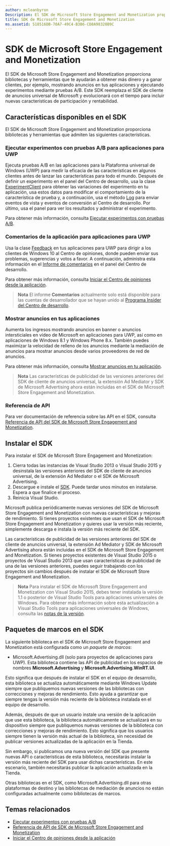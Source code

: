 ```yaml
---
author: mcleanbyron
Description: El SDK de Microsoft Store Engagement and Monetization proporciona bibliotecas y herramientas que puedes usar para agregar características a las aplicaciones que te ayudarán a obtener más dinero y a ganar clientes.
title: SDK de Microsoft Store Engagement and Monetization
ms.assetid: 518516DB-70A7-49C4-B3B6-CD8A98320B9C
---
```


# SDK de Microsoft Store Engagement and Monetization

El SDK de Microsoft Store Engagement and Monetization proporciona bibliotecas y herramientas que te ayudarán a obtener más dinero y a ganar clientes, por ejemplo, mostrando anuncios en tus aplicaciones y ejecutando experimentos mediante pruebas A/B. Este SDK reemplaza el SDK de cliente de anuncios universal de Microsoft y evolucionará con el tiempo para incluir nuevas características de participación y rentabilidad.


## Características disponibles en el SDK

El SDK de Microsoft Store Engagement and Monetization proporciona bibliotecas y herramientas que admiten las siguientes características.

### Ejecutar experimentos con pruebas A/B para aplicaciones para UWP

Ejecuta pruebas A/B en las aplicaciones para la Plataforma universal de Windows (UWP) para medir la eficacia de las características en algunos clientes antes de lanzar las características para todo el mundo. Después de definir un experimento en el panel del Centro de desarrollo, usa la clase [ExperimentClient](https://msdn.microsoft.com/library/windows/apps/microsoft.services.store.engagement.experimentclient.aspx) para obtener las variaciones del experimento en tu aplicación, usa estos datos para modificar el comportamiento de la característica de prueba y, a continuación, usa el método [Log](https://msdn.microsoft.com/library/windows/apps/microsoft.services.store.engagement.storeservicescustomevents.log.aspx) para enviar eventos de vista y eventos de conversión al Centro de desarrollo. Por último, usa el panel para ver los resultados y administrar el experimento.

Para obtener más información, consulta [Ejecutar experimentos con pruebas A/B](run-app-experiments-with-a-b-testing.md).

### Comentarios de la aplicación para aplicaciones para UWP

Usa la clase [Feedback](https://msdn.microsoft.com/library/windows/apps/microsoft.services.store.engagement.feedback.aspx) en tus aplicaciones para UWP para dirigir a los clientes de Windows 10 al Centro de opiniones, donde pueden enviar sus problemas, sugerencias y votos a favor. A continuación, administra esta información en el [Informe de comentarios](../publish/feedback-report.md) en el panel del Centro de desarrollo.

Para obtener más información, consulta [Iniciar el Centro de opiniones desde la aplicación](launch-feedback-hub-from-your-app.md).

>**Nota** El informe **Comentarios** actualmente solo está disponible para las cuentas de desarrollador que se hayan unido al [Programa Insider del Centro de desarrollo](../publish/dev-center-insider-program.md).

### Mostrar anuncios en tus aplicaciones

Aumenta los ingresos mostrando anuncios en banner o anuncios intersticiales en vídeo de Microsoft en aplicaciones para UWP, así como en aplicaciones de Windows 8.1 y Windows Phone 8.x. También puedes maximizar la velocidad de relleno de los anuncios mediante la mediación de anuncios para mostrar anuncios desde varios proveedores de red de anuncios.

Para obtener más información, consulta [Mostrar anuncios en tu aplicación](display-ads-in-your-app.md).

>**Nota** Las características de publicidad de las versiones anteriores del SDK de cliente de anuncios universal, la extensión Ad Mediator y SDK de Microsoft Advertising ahora están incluidas en el SDK de Microsoft Store Engagement and Monetization.

### Referencia de API

Para ver documentación de referencia sobre las API en el SDK, consulta [Referencia de API del SDK de Microsoft Store Engagement and Monetization](https://msdn.microsoft.com/library/windows/apps/mt691886.aspx).

## Instalar el SDK

Para instalar el SDK de Microsoft Store Engagement and Monetization:

1.  Cierra todas las instancias de Visual Studio 2013 o Visual Studio 2015 y desinstala las versiones anteriores del SDK de cliente de anuncios universal, de la extensión Ad Mediator o el SDK de Microsoft Advertising.
2.  Descargue e instale el [SDK](http://aka.ms/store-em-sdk). Puede tardar unos minutos en instalarse. Espera a que finalice el proceso.
3.  Reinicia Visual Studio.

Microsoft publica periódicamente nuevas versiones del SDK de Microsoft Store Engagement and Monetization con nuevas características y mejoras de rendimiento. Si tienes proyectos existentes que usan el SDK de Microsoft Store Engagement and Monetization y quieres usar la versión más reciente, simplemente descarga e instala la versión más reciente del SDK.

Las características de publicidad de las versiones anteriores del SDK de cliente de anuncios universal, la extensión Ad Mediator y SDK de Microsoft Advertising ahora están incluidas en el SDK de Microsoft Store Engagement and Monetization. Si tienes proyectos existentes de Visual Studio 2015 o proyectos de Visual Studio 2013 que usan características de publicidad de una de las versiones anteriores, puedes seguir trabajando con los proyectos sin cambios después de instalar el SDK de Microsoft Store Engagement and Monetization.

>**Nota**  Para instalar el SDK de Microsoft Store Engagement and Monetization con Visual Studio 2015, debes tener instalada la versión 1.1 o posterior de Visual Studio Tools para aplicaciones universales de Windows. Para obtener más información sobre esta actualización a Visual Studio Tools para aplicaciones universales de Windows, consulta las [notas de la versión](http://go.microsoft.com/fwlink/?LinkID=624516).

## Paquetes de marcos en el SDK

La siguiente biblioteca en el SDK de Microsoft Store Engagement and Monetization está configurada como un *paquete de marcos*:

* Microsoft.Advertising.dll (solo para proyectos de aplicaciones para UWP). Esta biblioteca contiene las API de publicidad en los espacios de nombres **Microsoft.Advertising** y **Microsoft.Advertising.WinRT.UI**.

Esto significa que después de instalar el SDK en el equipo de desarrollo, esta biblioteca se actualiza automáticamente mediante Windows Update siempre que publiquemos nuevas versiones de las bibliotecas con correcciones y mejoras de rendimiento. Esto ayuda a garantizar que siempre tengas la versión más reciente de la biblioteca instalada en el equipo de desarrollo.

Además, después de que un usuario instale una versión de la aplicación que use esta biblioteca, la biblioteca automáticamente se actualizará en su dispositivo siempre que publiquemos nuevas versiones de la biblioteca con correcciones y mejoras de rendimiento. Esto significa que los usuarios siempre tienen la versión más actual de la biblioteca, sin necesidad de publicar versiones actualizadas de la aplicación en la Tienda.

Sin embargo, si publicamos una nueva versión del SDK que presente nuevas API o características de esta biblioteca, necesitarás instalar la versión más reciente del SDK para usar dichas características. En este escenario, también necesitarás publicar la aplicación actualizada en la Tienda.

Otras bibliotecas en el SDK, como Microsoft.Advertising.dll para otras plataformas de destino y las bibliotecas de mediación de anuncios no están configuradas actualmente como bibliotecas de marcos.

## Temas relacionados

* [Ejecutar experimentos con pruebas A/B](run-app-experiments-with-a-b-testing.md)
* [Referencia de API de SDK de Microsoft Store Engagement and Monetization](https://msdn.microsoft.com/library/windows/apps/mt691886.aspx)
* [Iniciar el Centro de opiniones desde la aplicación](launch-feedback-hub-from-your-app.md)


<!--HONumber=May16_HO2-->



